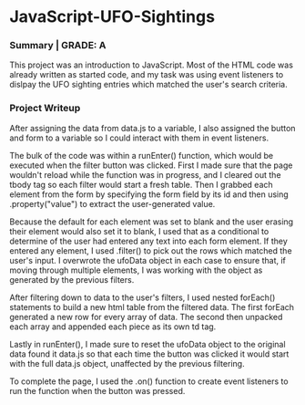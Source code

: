 # JavaScript-UFO-Sightings

### Summary | GRADE: A

This project was an introduction to JavaScript. Most of the HTML code was already written as started code, and my task was using event listeners to dislpay the UFO sighting entries which matched the user's search criteria.

### Project Writeup

After assigning the data from data.js to a variable, I also assigned the button and form to a variable so I could interact with them in event listeners.

The bulk of the code was within a runEnter() function, which would be executed when the filter button was clicked. First I made sure that the page wouldn't reload while the function was in progress, and I cleared out the tbody tag so each filter would start a fresh table. Then I grabbed each element from the form by specifying the form field by its id and then using .property("value") to extract the user-generated value. 

Because the default for each element was set to blank and the user erasing their element would also set it to blank, I used that as a conditional to determine of the user had entered any text into each form element. If they entered any element, I used .filter() to pick out the rows which matched the user's input. I overwrote the ufoData object in each case to ensure that, if moving through multiple elements, I was working with the object as generated by the previous filters.

After filtering down to data to the user's filters, I used nested forEach() statements to build a new html table from the filtered data. The first forEach generated a new row for every array of data. The second then unpacked each array and appended each piece as its own td tag.

Lastly in runEnter(), I made sure to reset the ufoData object to the original data found it data.js so that each time the button was clicked it would start with the full data.js object, unaffected by the previous filtering. 

To complete the page, I used the .on() function to create event listeners to run the function when the button was pressed. 
